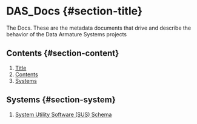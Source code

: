 # DAS_Docs {#section-title}

The Docs.  These are the metadata documents that drive and describe the behavior of the Data Armature Systems projects

## Contents {#section-content}

1. [Title](#section-title)
2. [Contents](#section-content)
3. [Systems](#section-system)

## Systems {#section-system}

1. [System Utility Software (SUS) Schema](https://github.com/th3b0x/DAS_Docs/doc/sus.md)  
